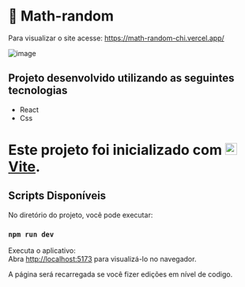 # 🔢 Math-random

Para visualizar o site acesse: https://math-random-chi.vercel.app/ 

![image](https://user-images.githubusercontent.com/85570707/182678105-b4afb8b3-0171-4279-9c17-9dcc66083967.png)

## Projeto desenvolvido utilizando as seguintes tecnologias
  - React
  - Css

# Este projeto foi inicializado com <img src="https://vitejs.dev/logo.svg" alt="drawing" width="24"/> [Vite](https://vitejs.dev/guide/).

## Scripts Disponíveis

No diretório do projeto, você pode executar:

### `npm run dev`

Executa o aplicativo:\
Abra [http://localhost:5173](http://localhost:5173) para visualizá-lo no navegador.

A página será recarregada se você fizer edições em nível de codigo.
